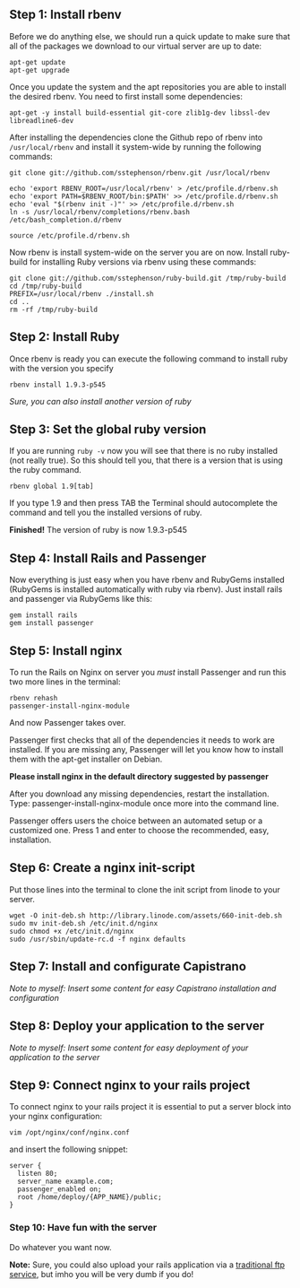 
## Step 1: Install rbenv

Before we do anything else, we should run a quick update to make sure that all of the packages we download to our virtual server are up to date:

```
apt-get update
apt-get upgrade
```

Once you update the system and the apt repositories you are able to install the desired rbenv. You need to first install some dependencies:

```
apt-get -y install build-essential git-core zlib1g-dev libssl-dev libreadline6-dev
```

After installing the dependencies clone the Github repo of rbenv into `/usr/local/rbenv` and install it system-wide by running the following commands:

```
git clone git://github.com/sstephenson/rbenv.git /usr/local/rbenv

echo 'export RBENV_ROOT=/usr/local/rbenv' > /etc/profile.d/rbenv.sh
echo 'export PATH=$RBENV_ROOT/bin:$PATH' >> /etc/profile.d/rbenv.sh
echo 'eval "$(rbenv init -)"' >> /etc/profile.d/rbenv.sh
ln -s /usr/local/rbenv/completions/rbenv.bash /etc/bash_completion.d/rbenv
 
source /etc/profile.d/rbenv.sh
```

Now rbenv is install system-wide on the server you are on now. Install ruby-build for installing Ruby versions via rbenv using these commands:
 ```
git clone git://github.com/sstephenson/ruby-build.git /tmp/ruby-build
cd /tmp/ruby-build
PREFIX=/usr/local/rbenv ./install.sh
cd ..
rm -rf /tmp/ruby-build
```

## Step 2: Install Ruby
Once rbenv is ready you can execute the following command to install ruby with the version you specify

```
rbenv install 1.9.3-p545
```

*Sure, you can also install another version of ruby*

## Step 3: Set the global ruby version
If you are running `ruby -v` now you will see that there is no ruby installed (not really true). So this should tell you, that there is a version that is using the ruby command.

```
rbenv global 1.9[tab]
```
If you type 1.9 and then press TAB the Terminal should autocomplete the command and tell you the installed versions of ruby.

**Finished!** The version of ruby is now 1.9.3-p545

## Step 4: Install Rails and Passenger
Now everything is just easy when you have rbenv and RubyGems installed (RubyGems is installed automatically with ruby via rbenv). Just install rails and passenger via RubyGems like this:

```
gem install rails
gem install passenger
```

## Step 5: Install nginx
To run the Rails on Nginx on server you _must_ install Passenger and run this two more lines in the terminal:

```
rbenv rehash
passenger-install-nginx-module
```

And now Passenger takes over.

Passenger first checks that all of the dependencies it needs to work are installed. If you are missing any, Passenger will let you know how to install them with the apt-get installer on Debian. 

**Please install nginx in the default directory suggested by passenger**

After you download any missing dependencies, restart the installation. Type: passenger-install-nginx-module once more into the command line. 

Passenger offers users the choice between an automated setup or a customized one. Press 1 and enter to choose the recommended, easy, installation.

## Step 6: Create a nginx init-script
Put those lines into the terminal to clone the init script from linode to your server.
```
wget -O init-deb.sh http://library.linode.com/assets/660-init-deb.sh
sudo mv init-deb.sh /etc/init.d/nginx
sudo chmod +x /etc/init.d/nginx
sudo /usr/sbin/update-rc.d -f nginx defaults
```

## Step 7: Install and configurate Capistrano
*Note to myself: Insert some content for easy Capistrano installation and configuration*

## Step 8: Deploy your application to the server
*Note to myself: Insert some content for easy deployment of your application to the server*

## Step 9: Connect nginx to your rails project
To connect nginx to your rails project it is essential to put a server block into your nginx configuration:

```
vim /opt/nginx/conf/nginx.conf
```

and insert the following snippet:

```
server { 
  listen 80; 
  server_name example.com; 
  passenger_enabled on; 
  root /home/deploy/{APP_NAME}/public; 
}
```

### Step 10: Have fun with the server
Do whatever you want now.

**Note:** Sure, you could also upload your rails application via a [traditional ftp service](http://stackoverflow.com/questions/12608933/is-it-possible-to-ftp-a-rails-app-to-a-linux-server), but imho you will be very dumb if you do!